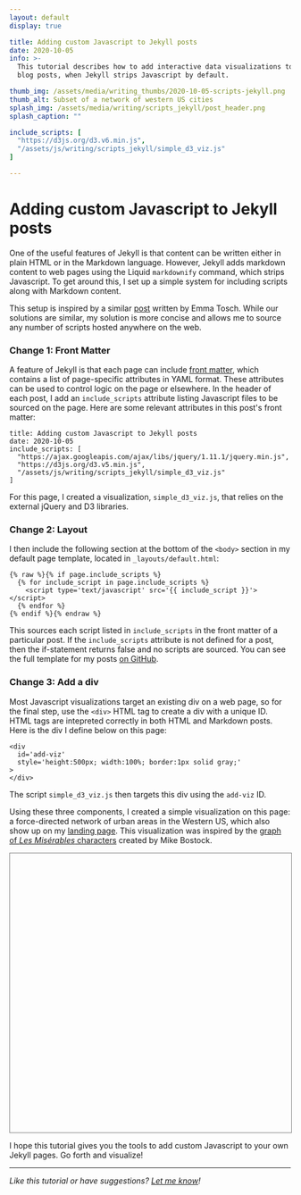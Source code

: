 ```yaml
---
layout: default
display: true

title: Adding custom Javascript to Jekyll posts
date: 2020-10-05
info: >-
  This tutorial describes how to add interactive data visualizations to Jekyll
  blog posts, when Jekyll strips Javascript by default.

thumb_img: /assets/media/writing_thumbs/2020-10-05-scripts-jekyll.png
thumb_alt: Subset of a network of western US cities
splash_img: /assets/media/writing/scripts_jekyll/post_header.png
splash_caption: ""

include_scripts: [
  "https://d3js.org/d3.v6.min.js",
  "/assets/js/writing/scripts_jekyll/simple_d3_viz.js"
]

---
```



# Adding custom Javascript to Jekyll posts

One of the useful features of Jekyll is that content can be written either in
plain HTML or in the Markdown language. However, Jekyll adds markdown content
to web pages using the Liquid `markdownify` command, which strips Javascript. 
To get around this, I set up a simple system for including scripts along with 
Markdown content.

This setup is inspired by a similar 
[post](http://blog.emmatosch.com/2016/03/09/using-custom-javascript-in-jekyll-blogs.html) 
written by Emma Tosch. While our solutions are similar, my solution is more 
concise and allows me to source any number of scripts hosted anywhere on the web.

### Change 1: Front Matter

A feature of Jekyll is that each page can include [front 
matter](https://jekyllrb.com/docs/front-matter/), which contains a list of 
page-specific attributes in YAML format. These attributes can be used to control 
logic on the page or elsewhere. In the header of each post, I add an 
`include_scripts` attribute listing Javascript files to be sourced on the page. 
Here are some relevant attributes in this post's front matter:

```
title: Adding custom Javascript to Jekyll posts
date: 2020-10-05
include_scripts: [
  "https://ajax.googleapis.com/ajax/libs/jquery/1.11.1/jquery.min.js",
  "https://d3js.org/d3.v5.min.js",
  "/assets/js/writing/scripts_jekyll/simple_d3_viz.js"
]
```

For this page, I created a visualization, `simple_d3_viz.js`, that relies on 
the external jQuery and D3 libraries.

### Change 2: Layout

I then include the following section at the bottom of the `<body>` section in my
default page template, located in `_layouts/default.html`:

```
{% raw %}{% if page.include_scripts %}
  {% for include_script in page.include_scripts %}
    <script type='text/javascript' src='{{ include_script }}'></script>
  {% endfor %}
{% endif %}{% endraw %}
```

This sources each script listed in `include_scripts` in the front matter of a 
particular post. If the `include_scripts` attribute is not defined for a post, 
then the if-statement returns false and no scripts are sourced. You can see the
full template for my posts [on 
GitHub](https://github.com/njhenry/nat_website/blob/public/_layouts/default.html).

### Change 3: Add a div

Most Javascript visualizations target an existing div on a web page, so for the 
final step, use the `<div>` HTML tag to create a div with a unique ID. HTML tags
are intepreted correctly in both HTML and Markdown posts. Here is the div I
define below on this page:

```
<div 
  id='add-viz'
  style='height:500px; width:100%; border:1px solid gray;'
>
</div>
```

The script `simple_d3_viz.js` then targets this div using the `add-viz` ID.

Using these three components, I created a simple visualization on this page: a
force-directed network of urban areas in the Western US, which also show up on 
my [landing page](/index.html). This visualization was inspired by the [graph of
_Les Misérables_ characters](https://observablehq.com/@d3/force-directed-graph) 
created by Mike Bostock.

<div 
  id='add-viz'
  style='height:500px; width:100%; border:1px solid gray;'
>
</div>

I hope this tutorial gives you the tools to add custom Javascript to your own 
Jekyll pages. Go forth and visualize!

<hr />

*Like this tutorial or have suggestions? [Let me know](/contact.html)!*

